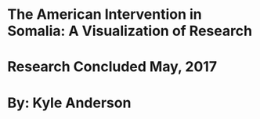 # The American Intervention in Somalia: A Visualization of Research
# Research Concluded May, 2017
# By: Kyle Anderson
